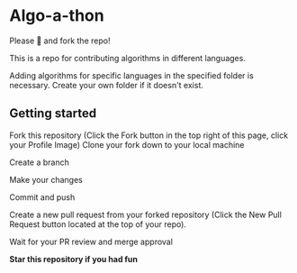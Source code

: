 # Algo-a-thon
Please 🌟 and fork the repo!

This is a repo for contributing algorithms in different languages.

Adding algorithms for specific languages in the specified folder is necessary.
Create your own folder if it doesn't exist.


## Getting started

Fork this repository (Click the Fork button in the top right of this page, click your Profile Image)
Clone your fork down to your local machine

Create a branch
  
Make your changes

Commit and push

Create a new pull request from your forked repository (Click the New Pull Request button located at the top of your repo).

Wait for your PR review and merge approval 

<b>Star this repository if you had fun</b>
